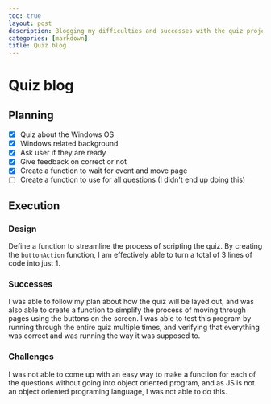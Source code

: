 ```yaml
---
toc: true
layout: post
description: Blogging my difficulties and successes with the quiz project
categories: [markdown]
title: Quiz blog
---
```

# Quiz blog
## Planning
 - [x] Quiz about the Windows OS
 - [x] Windows related background
 - [x] Ask user if they are ready
 - [x] Give feedback on correct or not
 - [x] Create a function to wait for event and move page
 - [ ] Create a function to use for all questions (I didn't end up doing this)

## Execution
### Design
Define a function to streamline the process of scripting the quiz. By creating the `buttonAction` function, I am effectively able to turn a total of 3 lines of code into just 1.
### Successes
I was able to follow my plan about how the quiz will be layed out, and was also able to create a function to simplify the process of moving through pages using the buttons on the screen. I was able to test this program by running through the entire quiz multiple times, and verifying that everything was correct and was running the way it was supposed to.
### Challenges
I was not able to come up with an easy way to make a function for each of the questions without going into object oriented program, and as JS is not an object oriented programing language, I was not able to do this.
